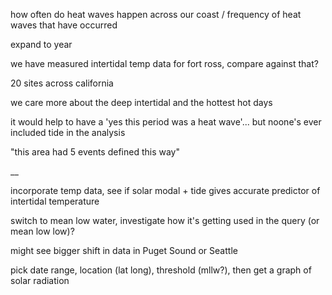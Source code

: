 
 how often do heat waves happen across our coast / frequency of heat waves that have occurred

expand to year

we have measured intertidal temp data for fort ross, compare against that?

20 sites across california

we care more about the deep intertidal and the hottest hot days

it would help to have a 'yes this period was a heat wave'... but noone's ever included tide in the analysis


"this area had 5 events defined this way"

__

incorporate temp data, see if solar modal + tide gives accurate predictor of intertidal temperature

switch to mean low water, investigate how it's getting used in the query
(or mean low low)?

might see bigger shift in data in Puget Sound or Seattle

pick date range, location (lat long), threshold (mllw?), then get a graph of solar radiation
